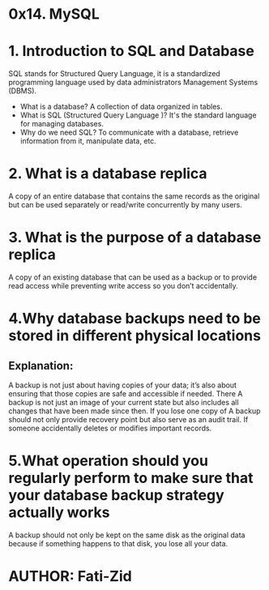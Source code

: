 # 0x14. MySQL

# 1. Introduction to SQL and Database

SQL stands for Structured Query Language, it is a standardized programming language used by data administrators Management Systems (DBMS).

- What is a database? A collection of data organized in tables.
- What is SQL (Structured Query Language )? It's the standard language for managing databases.
- Why do we need SQL? To communicate with a database, retrieve information from it, manipulate data, etc.

# 2. What is a database replica

A copy of an entire database that contains the same records as the original but can be used separately or read/write concurrently by many users.

# 3. What is the purpose of a database replica

A copy of an existing database that can be used as a backup or to provide read access while preventing write access so you don’t accidentally.

# 4.Why database backups need to be stored in different physical locations

## Explanation:

A backup is not just about having copies of your data; it’s also about ensuring that those copies are safe and accessible if needed. There
A backup is not just an image of your current state but also includes all changes that have been made since then. If you lose one copy of
A backup should not only provide recovery point but also serve as an audit trail. If someone accidentally deletes or modifies important records.

# 5.What operation should you regularly perform to make sure that your database backup strategy actually works

A backup should not only be kept on the same disk as the original data because if something happens to that disk, you lose all your data.

# AUTHOR: Fati-Zid
